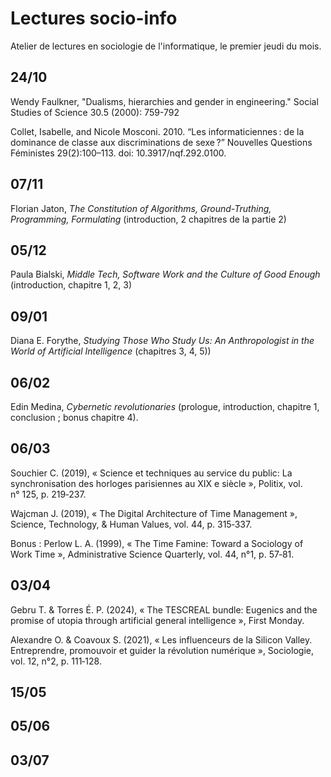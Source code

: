 # Lectures socio-info

Atelier de lectures en sociologie de l'informatique, le premier jeudi du mois.

## 24/10

Wendy Faulkner, "Dualisms, hierarchies and gender in engineering." Social Studies of Science 30.5 (2000): 759-792

Collet, Isabelle, and Nicole Mosconi. 2010. “Les informaticiennes : de la dominance de classe aux discriminations de sexe ?” Nouvelles Questions Féministes 29(2):100–113. doi: 10.3917/nqf.292.0100.

## 07/11

Florian Jaton, *The Constitution of Algorithms, Ground-Truthing, Programming, Formulating* (introduction, 2 chapitres de la partie 2)

## 05/12

Paula Bialski, *Middle Tech, Software Work and the Culture of Good Enough* (introduction, chapitre 1, 2, 3)

## 09/01

Diana E. Forythe, *Studying Those Who Study Us: An Anthropologist in the World of Artificial Intelligence* (chapitres 3, 4, 5))

## 06/02

Edin Medina, *Cybernetic revolutionaries* (prologue, introduction, chapitre 1, conclusion ; bonus chapitre 4).

## 06/03

Souchier C. (2019), « Science et techniques au service du public: La synchronisation des horloges parisiennes au XIX e siècle », Politix, vol. n° 125, p. 219‑237.

Wajcman J. (2019), « The Digital Architecture of Time Management », Science, Technology, & Human Values, vol. 44, p. 315‑337.

Bonus : Perlow L. A. (1999), « The Time Famine: Toward a Sociology of Work Time », Administrative Science Quarterly, vol. 44, n°1, p. 57‑81.

## 03/04

Gebru T. & Torres É. P. (2024), « The TESCREAL bundle: Eugenics and the promise of utopia through artificial general intelligence », First Monday.

Alexandre O. & Coavoux S. (2021), « Les influenceurs de la Silicon Valley. Entreprendre, promouvoir et guider la révolution numérique », Sociologie, vol. 12, n°2, p. 111‑128.

## 15/05

## 05/06

## 03/07

